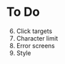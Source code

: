 # To Do

<!-- 1. View a single tweet -->
<!-- 2. View a "home feed" -->
<!-- 3. View a profile page -->

<!-- 4. Liking a tweet -->

<!-- 5. Posting a new tweet
   I made a post but not sure how to get the info into homefeed -->

6. Click targets
7. Character limit
8. Error screens
   <!-- 9. Loading states -->
   <!-- 10. Time displays -->
9. Style
